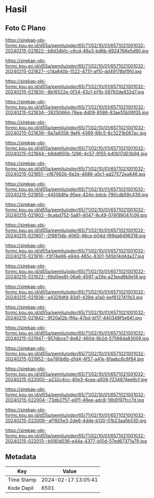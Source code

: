 # Hasil

## Foto C Plano

https://sirekap-obj-formc.kpu.go.id/d55a/pemilu/pdpr/65/71/02/10/01/6571021001032-20240215-021822--b8d34b1c-c6cd-46a3-bd6b-6924768e5d90.jpg

https://sirekap-obj-formc.kpu.go.id/d55a/pemilu/pdpr/65/71/02/10/01/6571021001032-20240215-021827--c14a840b-1522-4731-af10-dd49178bf9fd.jpg

https://sirekap-obj-formc.kpu.go.id/d55a/pemilu/pdpr/65/71/02/10/01/6571021001032-20240215-021830--8b16522e-0f34-43c1-b11b-59792de832d7.jpg

https://sirekap-obj-formc.kpu.go.id/d55a/pemilu/pdpr/65/71/02/10/01/6571021001032-20240215-021834--3925066d-76ea-4d09-8586-83ae55b06f05.jpg

https://sirekap-obj-formc.kpu.go.id/d55a/pemilu/pdpr/65/71/02/10/01/6571021001032-20240215-021839--9a7a9358-9af4-4369-88c5-6c3221b067ac.jpg

https://sirekap-obj-formc.kpu.go.id/d55a/pemilu/pdpr/65/71/02/10/01/6571021001032-20240215-021844--b8dd850b-1266-4c57-9155-b40b17d03b94.jpg

https://sirekap-obj-formc.kpu.go.id/d55a/pemilu/pdpr/65/71/02/10/01/6571021001032-20240215-021851--cf67992b-6e2e-4686-a5c1-ad27572ea646.jpg

https://sirekap-obj-formc.kpu.go.id/d55a/pemilu/pdpr/65/71/02/10/01/6571021001032-20240215-021855--4450b8fa-95ee-424e-bdcb-790cdb59c439.jpg

https://sirekap-obj-formc.kpu.go.id/d55a/pemilu/pdpr/65/71/02/10/01/6571021001032-20240215-021902--9cabd752-5a81-4047-9c49-074f99047c06.jpg

https://sirekap-obj-formc.kpu.go.id/d55a/pemilu/pdpr/65/71/02/10/01/6571021001032-20240215-021907--2f8811db-4060-48ce-b04d-f89da6496318.jpg

https://sirekap-obj-formc.kpu.go.id/d55a/pemilu/pdpr/65/71/02/10/01/6571021001032-20240215-021916--f3f74e98-e94d-485c-8301-565b14d4da27.jpg

https://sirekap-obj-formc.kpu.go.id/d55a/pemilu/pdpr/65/71/02/10/01/6571021001032-20240215-021922--66d0ee8f-06a6-4597-a29e-a21eed8b9e18.jpg

https://sirekap-obj-formc.kpu.go.id/d55a/pemilu/pdpr/65/71/02/10/01/6571021001032-20240215-021936--a4329dfd-83d1-439d-a1a0-bef8127411b3.jpg

https://sirekap-obj-formc.kpu.go.id/d55a/pemilu/pdpr/65/71/02/10/01/6571021001032-20240215-021942--9f20a12b-ff6a-47bd-bf17-440349f5e641.jpg

https://sirekap-obj-formc.kpu.go.id/d55a/pemilu/pdpr/65/71/02/10/01/6571021001032-20240215-021947--957dbce7-8e82-460d-9b2d-57566da83009.jpg

https://sirekap-obj-formc.kpu.go.id/d55a/pemilu/pdpr/65/71/02/10/01/6571021001032-20240215-021952--ba780b6b-d1d4-4f57-a41e-6faabc6c6f84.jpg

https://sirekap-obj-formc.kpu.go.id/d55a/pemilu/pdpr/65/71/02/10/01/6571021001032-20240215-022000--a232c4cc-40e3-4cea-a508-f234874ee9cf.jpg

https://sirekap-obj-formc.kpu.go.id/d55a/pemilu/pdpr/65/71/02/10/01/6571021001032-20240215-022004--73db2757-e0f1-49ee-adc8-16b9197fcc7d.jpg

https://sirekap-obj-formc.kpu.go.id/d55a/pemilu/pdpr/65/71/02/10/01/6571021001032-20240215-022009--af1925e3-2de6-4dde-b120-01b23aa5b530.jpg

https://sirekap-obj-formc.kpu.go.id/d55a/pemilu/pdpr/65/71/02/10/01/6571021001032-20240215-022013--b090d036-e44a-4377-b10d-57ed67371a79.jpg


## Metadata

| Key        | Value               |
| ---------- | ------------------- |
| Time Stamp | 2024-02-17 13:05:41 |
| Kode Dapil | 6501                |



